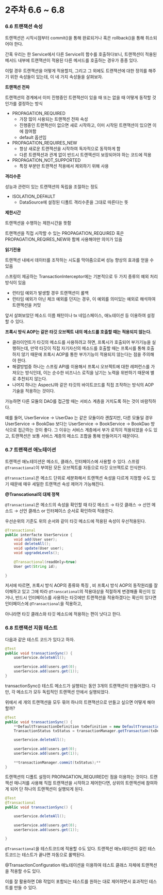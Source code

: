# 2주차 6.6 ~ 6.8

### 6.6 트랜잭션 속성

트랜잭션은 시작시점부터 commit()을 통해 완료되거나 혹은 rollback()을 통해 취소되어야 한다.

간혹 우리는 한 Service에서 다른 Service의 함수를 호출하다보니, 트랜잭션이 적용된 메서드 내부에 트랜잭션이 적용된 다른 메서드를 호출하는 경우가 종종 있다.

이럴 경우 트랜잭션을 어떻게 적용할지, 그리고 그 외에도 트랜잭션에 대한 정의를 해주기 위한 속성들이 있는데, 이 네 가지 속성들을 살펴보자.

**트랜잭션 전파**

트랜잭션의 경계에서 이미 진행중인 트랜잭션이 있을 때 또는 없을 때 어떻게 동작할 것인가를 결정하는 방식

- PROPAGATION_REQUIRED
    - 가장 많이 사용되는 트랜잭션 전파 속성
    - 진행중인 트랜잭션이 없으면 새로 시작하고, 이미 시작된 트랜잭션이 있으면 이에 참여함
    - default 옵션임
- PROPAGATION_REQUIRES_NEW
    - 항상 새로운 트랜잭션을 시작하여 독자적으로 동작하게 함
    - 다른 트랜잭션과 관계 없이 반드시 트랜잭션이 보장되어야 하는 코드에 적용
- PROPAGATION_NOT_SUPPORTED
    - 특정 부분만 트랜잭션 적용에서 제외하기 위해 사용

**격리수준**

성능과 관련이 있는 트랜잭션의 독립을 조절하는 정도

- ISOLATION_DEFAULT
    - DataSource에 설정된 디폴트 격리수준을 그대로 따른다는 뜻

**제한시간**

트랜잭션을 수행하는 제한시간을 뜻함

트랜잭션을 직접 시작할 수 있는 PROPAGATION_REQUIRED 혹은 PROPAGATION_REQIRES_NEW와 함께 사용해야만 의미가 있음

**읽기전용**

트랜잭션 내에서 데이터를 조작하는 시도를 막아줌으로써 성능 향상의 효과를 얻을 수 있음

스프링이 제공하는 TransactionInterceptor에는 기본적으로 두 가지 종류의 예외 처리 방식이 있음

- 런타임 예외가 발생할 경우 트랜잭션이 롤백
- 런타임 예외가 아닌 체크 예외를 던지는 경우, 이 예외를 의미있는 예외로 해석하여 트랜잭션을 커밋

앞서 살펴보았던 메소드 이름 패턴이나 tx 네임스페이스, 애노테이션 등 이용하여 설정할 수 있다.

**프록시 방식 AOP는 같은 타깃 오브젝트 내의 메소드를 호출할 때는 적용되지 않는다.**

- 클라이언트가 타깃의 메소드를 사용하려고 하면, 프록시가 호출되어 부가기능을 실행하는데, 만약 타깃이 직접 자기자신의 메소드를 호출할 때는 프록시를 통해 호출하지 않기 때문에 프록시 AOP를 통한 부가기능이 적용되지 않는다는 점을 주의해야 한다.
- 해결방법중 하나는 스프링 API를 이용해서 프록시 오브젝트에 대한 레퍼런스를 가져오는 방식인데, 이는 순수한 비즈니스 로직을 남기는 노력을 위반하기 때문에 별로 추천되지 않는다.
- 나머지 하나는 AspectJ와 같은 타깃의 바이트코드를 직접 조작하는 방식의 AOP 기술을 적용하는 것이다.

가능하면 다른 모듈의 DAO를 접근할 때는 서비스 계층을 거치도록 하는 것이 바람직하다.

예를 들어, UserService → UserDao 는 같은 모듈이라 괜찮지만, 다른 모듈일 경우 UserService → BookDao 보다는 UserService → BookService → BookDao 방식으로 접근하는 것이 좋다. 그 이유는 서비스 계층에서 부가 로직이 적용되었을 수도 있고, 트랜잭션은 보통 서비스 계층의 메소드 조합을 통해 만들어지기 때문이다.

### 6.7 트랜잭션 애노테이션

트랜잭션 애노테이션은 메소드, 클래스, 인터페이스에 사용할 수 있다. 스프링 `@Transactional`이 부여된 모든 오브젝트를 자동으로 타깃 오브젝트로 인식한다.

`@Transactional`은 메소드 단위로 세분화해서 트랜잭션 속성을 다르게 지정할 수도 있기 때문에 매우 세밀한 트랜잭션 속성 제어가 가능해진다.

**@Transcational의 대체 정책**

`@Transactional`은 메소드의 속성을 확인할 때 타깃 메소드 → 타깃 클래스 → 선언 메소드 → 선언 클래스 or 인터페이스 순서로 확인하여 적용한다.

우선순위의 기준도 위의 순서와 같이 타깃 메소드에 적용된 속성이 우선적용된다.

```java
@Transactional
public interfacte UserService {
	void add(User user);
	void deleteAll();
	void update(User user);
	void upgradeLevels();
	
	@Transactional(readOnly=true)
	User get(String id);
	
}
```

저서에 따르면, 프록시 방식 AOP의 종류와 특징 , 비 프록시 방식 AOP의 동작원리를 잘 이해하고 있고 그에 따라 `@Transcational`의 적용대상을 적절하게 변경해줄 확신이 있거나, 반드시 인터페이스를 사용하는 타깃에만 트랜잭션을 적용하겠다는 확신이 있다면 인터페이스에 `@Transactional`을 적용하고,

아니라면 타깃 클래스와 타깃 메소드에 적용하는 편이 낫다고 한다.

### 6.8 트랜잭션 지원 테스트

다음과 같은 테스트 코드가 있다고 하자.

```java
@Test
public void transactionSync() {
	userService.deleteAll();
	
	userService.add(users.get(0);
	userService.add(users.get(1));
}
```

transactionSync() 테스트 메소드가 실행되는 동안 3개의 트랜잭션이 만들어졌다. 다만, 각 메소드가 모두 독립적인 트랜잭션 안에서 실행되었다.

위에서 세 개의 트랜잭션을 모두 묶어 하나의 트랜잭션으로 만들고 싶으면 어떻게 해야할까?

```java
@Test
public void transactionSync() {
	**DefaultTransactionDefinition txDefinition = new DefaultTransactionDefinition();
	TransactionStatus txStatus = transactionManager.getTransaction(txDefinition);**

	userService.deleteAll();
	
	userService.add(users.get(0);
	userService.add(users.get(1));
	
	**transactionManager.commit(txStatus);**
}
```

트랜잭션의 디폴트 설정이 PROPAGATION_REQUIRED인 점을 이용하는 것이다. 트랜잭션 매니저를 사용해 직접 트랜잭션을 시작하고 제어한다면, 상위의 트랜잭션에 참여하게 되어 단 하나의 트랜잭션이 실행되게 된다.

```java
@Test
@Transactional
public void transactionSync() {

	userService.deleteAll();
	
	userService.add(users.get(0);
	userService.add(users.get(1));
	
}
```

`@Transactional`을 테스트코드에 적용할 수도 있다. 트랜잭션 애노테이션이 걸린 테스트코드는 테스트가 끝나면 자동으로 롤백된다.

@TransactionConfiguration 애노테이션을 이용하여 테스트 클래스 자체에 트랜잭션을 적용할 수도 있다.

이를 잘 활용하면 DB 작업이 포함되는 테스트를 원하는 대로 제어하면서 효과적인 테스트를 만들 수 있다.